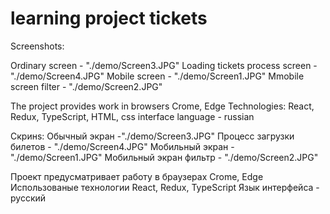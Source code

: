 # learning project tickets
Screenshots:

Ordinary screen - "./demo/Screen3.JPG"
Loading tickets process screen - "./demo/Screen4.JPG"
Mobile screen - "./demo/Screen1.JPG"
Mmobile screen filter - "./demo/Screen2.JPG"

The project provides work in browsers Crome, Edge
Technologies:
React, Redux, TypeScript, HTML, css
interface language - russian

Скринs:
Обычный экран  -"./demo/Screen3.JPG"
Процесс загрузки билетов - "./demo/Screen4.JPG"
Мобильный экран - "./demo/Screen1.JPG"
Мобильный экран фильтр - "./demo/Screen2.JPG"

Проект предусматривает работу в браузерах Crome, Edge 
Использованые технологии
React, Redux, TypeScript
Язык интерфейса  - русский
